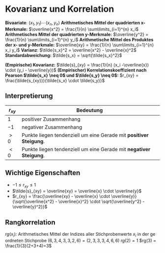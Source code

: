 # Kovarianz und Korrelation
**Bivaariate**: $(x_1, y_1) \cdots (x_n, y_n)$
**Arithmetisches Mittel der quadrierten x-Merkmale:** $\overline{x^2} = \frac{1}{n} \sum\limits_{i=1}^{n} x_i$
**Arithmetisches Mittel der quadrierten y-Merkmale:** $\overline{y^2} = \frac{1}{n} \sum\limits_{i=1}^{n} y_i$
**Arithmetische Mittel des Produktes der x- und y-Merkmale:** $\overline{xy} = \frac{1}{n} \sum\limits_{i=1}^{n} x_i y_i$
**Varianz**: $\tilde{s_x}^2 = \overline{x^2} - \overline{x}^2$
**Standardabweichung:** $\tilde{s_x} = \sqrt{\tilde{s_x}^2}$

**(Empirische) Kovarianz:** $\tilde{s}_{xy} = \frac{1}{n} (x_i -\overline{x}) \cdot (y_i - \overline{y})$
**(Empirischer) Korrelationskoeffizient nach Pearson $\tilde{s_x} \neq 0$ und $\tilde{s_y} \neq 0$:** $r_{xy} = \frac{\tilde{s_{xy}}}{\tilde{s_x} \cdot \tilde{s_y}}$ 

## Interpretierung
| $r_{xy}$ | Bedeutung                                                        |
| -------- | ---------------------------------------------------------------- |
| $1$      | positiver Zusammenhang                                           |
| $-1$     | negativer Zusammenhang                                           |
| $\gt 0$  | Punkte liegen tendenziell um eine Gerade mit **positiver Steigung**. |
| $\lt 0$  | Punkte liegen tendenziell um eine Gerade mit **negativer Steigung**.                                                                 |


## Wichtige Eigenschaften
- $-1 \le r_{xy} \le 1$
- $\tilde{s}_{xy} = \overline{xy} = \overline{x} \cdot \overline{y}$
- $r_{xy} = \frac{\overline{xy} - \overline{x} \cdot \overline{y}}{\sqrt{\overline{x^2} - \overline{x}^2} \cdot \sqrt{\overline{y^2} - \overline{y}^2}}$

## Rangkorrelation
$rg(x_i)$: Arithmetisches Mittel der Indizes aller Stichprobenwerte $x_i$ in der ge
ordneten Stichprobe
$(6,3,4,3,3,2,6) = (2,3,3,3,4,6,6)$
$rg(2) =1$
$rg(3) = \frac{1}{3}(2+3+4)=3$

